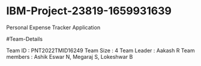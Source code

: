 # IBM-Project-23819-1659931639
Personal Expense Tracker Application


#Team-Details

Team ID : PNT2022TMID16249
Team Size : 4
Team Leader : Aakash R
Team members : Ashik Eswar N, Megaraj S, Lokeshwar B
